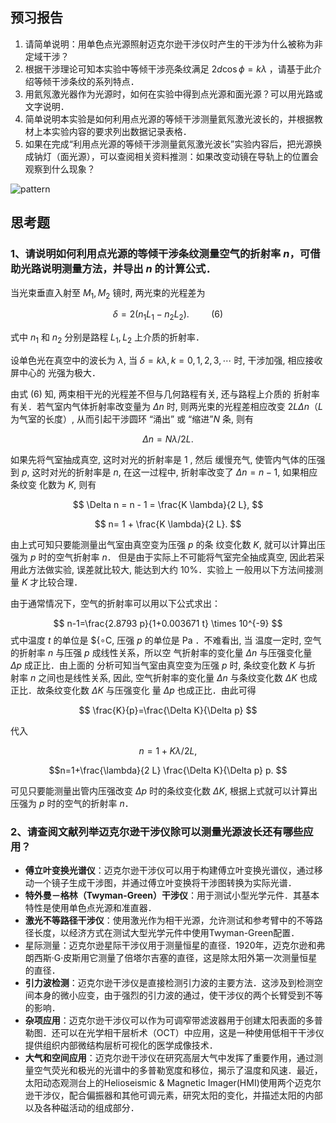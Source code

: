 ## 预习报告

1. 请简单说明：用单色点光源照射迈克尔逊干涉仪时产生的干涉为什么被称为非定域干涉？
2. 根据干涉理论可知本实验中等倾干涉亮条纹满足 $2d\cos\phi =k\lambda$ ，请基于此介绍等倾干涉条纹的系列特点．
3. 用氦氖激光器作为光源时，如何在实验中得到点光源和面光源？可以用光路或文字说明．
4. 简单说明本实验是如何利用点光源的等倾干涉测量氦氖激光波长的，并根据教材上本实验内容的要求列出数据记录表格．
5. 如果在完成“利用点光源的等倾干涉测量氦氖激光波长”实验内容后，把光源换成钠灯（面光源），可以查阅相关资料推测：如果改变动镜在导轨上的位置会观察到什么现象？

![pattern](http://www.phycai.sjtu.edu.cn/xx/p05/Ch01/PART6/gif/bfaf032.gif)

## 思考题

### 1、请说明如何利用点光源的等倾干涉条纹测量空气的折射率 $n$，可借助光路说明测量方法，并导出 $n$ 的计算公式．

当光束垂直入射至 ${M_{1}, M_{2}}$ 镜时, 两光束的光程差为

$$\delta=2\left(n_{1} L_{1}-n_{2} L_{2}\right). \ \ \ \ \ \ \ \ \ (6)$$

式中 ${n_{1}}$ 和 ${n_{2}}$ 分别是路程 ${L_{1}, L_{2}}$ 上介质的折射率．

设单色光在真空中的波长为 ${\lambda}$, 当 ${\delta=k \lambda, k=0,1,2,3, \cdots}$ 时, 干涉加强, 相应接收屏中心的 光强为极大．

由式 (6) 知, 两束相干光的光程差不但与几何路程有关, 还与路程上介质的 折射率有关．若气室内气体折射率改变量为 ${\Delta n}$ 时, 则两光束的光程差相应改变 $2 L \Delta n$（$L$ 为气室的长度）, 从而引起干涉圆环 “涌出” 或 “缩进”$N$ 条, 则有

$${\Delta n=N \lambda / 2 L}.$$

如果先将气室抽成真空, 这时对光的折射率是 1 , 然后 缓慢充气, 使管内气体的压强到 ${p}$, 这时对光的折射率是 ${n}$, 在这一过程中, 折射率改变了 ${\Delta n=n-1}$, 如果相应条纹变 化数为 ${K}$, 则有

$$ \Delta n = n - 1 = \frac{K \lambda}{2 L}, $$

$$ n= 1 + \frac{K \lambda}{2 L}. $$

由上式可知只要能测量出气室由真空变为压强 ${p}$ 的条 纹变化数 ${K}$, 就可以计算出压强为 ${p}$ 时的空气折射率 ${n}$．
但是由于实际上不可能将气室完全抽成真空, 因此若采 用此方法做实验, 误差就比较大, 能达到大约 ${10 \%}$．实验上 一般用以下方法间接测量 ${K}$ 才比较合理．

由于通常情况下，空气的折射率可以用以下公式求出：

$$ n-1=\frac{2.8793 p}{1+0.003671 t} \times 10^{-9} $$
式中温度 ${t}$ 的单位是 ${${\circ} \mathrm{C}$, 压强 ${p}$ 的单位是 $\mathrm{Pa}$ ．不难看出, 当 温度一定时, 空气的折射率 ${n}$ 与压强 ${p}$ 成线性关系，所以空 气折射率的变化量 ${\Delta n}$ 与压强变化量 ${\Delta p}$ 成正比．由上面的 分析可知当气室由真空变为压强 ${p}$ 时, 条纹变化数 ${K}$ 与折 射率 ${n}$ 之间也是线性关系, 因此, 空气折射率的变化量 ${\Delta n}$ 与条纹变化数 ${\Delta K}$ 也成正比．故条纹变化数 ${\Delta K}$ 与压强变化 量 ${\Delta p}$ 也成正比．由此可得

$$ \frac{K}{p}=\frac{\Delta K}{\Delta p} $$

代入

$$ n=1+K \lambda / 2 L, $$

$$n=1+\frac{\lambda}{2 L} \frac{\Delta K}{\Delta p} p. $$

可见只要能测量出管内压强改变 ${\Delta p}$ 时的条纹变化数 ${\Delta K}$, 根据上式就可以计算出压强为 ${p}$ 时的空气的折射率 ${n}$．

### 2、请查阅文献列举迈克尔逊干涉仪除可以测量光源波长还有哪些应用？

- **傅立叶变换光谱仪**：迈克尔逊干涉仪可以用于构建傅立叶变换光谱仪，通过移动一个镜子生成干涉图，并通过傅立叶变换将干涉图转换为实际光谱．
- **特外曼－格林（Twyman-Green）干涉仪**：用于测试小型光学元件．其基本特性是使用单色点光源和准直器．
- **激光不等路径干涉仪**：使用激光作为相干光源，允许测试和参考臂中的不等路径长度，以经济方式在测试大型光学元件中使用Twyman-Green配置．
- 星际测量：迈克尔逊星际干涉仪用于测量恒星的直径．1920年，迈克尔逊和弗朗西斯·G·皮斯用它测量了倍塔尔吉塞的直径，这是除太阳外第一次测量恒星的直径．
- **引力波检测**：迈克尔逊干涉仪是直接检测引力波的主要方法．这涉及到检测空间本身的微小应变，由于强烈的引力波的通过，使干涉仪的两个长臂受到不等的影响．
- **杂项应用**：迈克尔逊干涉仪可以作为可调窄带滤波器用于创建太阳表面的多普勒图．还可以在光学相干层析术（OCT）中应用，这是一种使用低相干干涉仪提供组织内部微结构层析可视化的医学成像技术．
- **大气和空间应用**：迈克尔逊干涉仪在研究高层大气中发挥了重要作用，通过测量空气荧光和极光的光谱中的多普勒宽度和移位，揭示了温度和风速．最近，太阳动态观测台上的Helioseismic & Magnetic Imager(HMI)使用两个迈克尔逊干涉仪，配合偏振器和其他可调元素，研究太阳的变化，并描述太阳的内部以及各种磁活动的组成部分．
